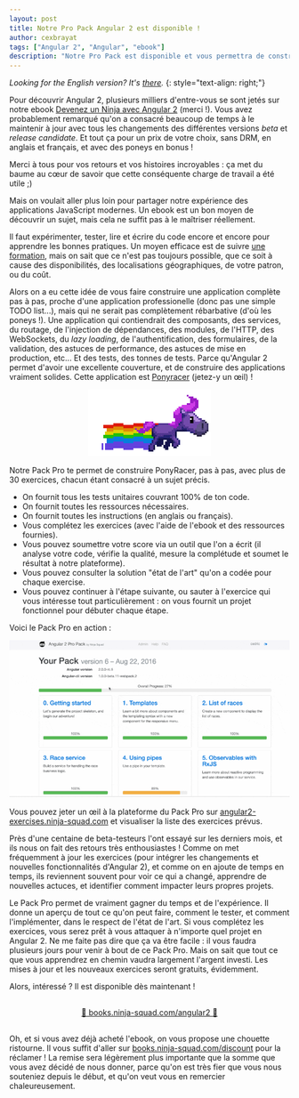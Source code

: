 ```yaml
---
layout: post
title: Notre Pro Pack Angular 2 est disponible !
author: cexbrayat
tags: ["Angular 2", "Angular", "ebook"]
description: "Notre Pro Pack est disponible et vous permettra de construire une application complète pour tout apprendre sur Angular 2."
---
```


*Looking for the English version? It's [there](/2016/09/07/angular-2-pro-pack-english/).*
{: style="text-align: right;"}

Pour découvrir Angular&nbsp;2, plusieurs milliers d'entre-vous se sont jetés
sur notre ebook [Devenez un Ninja avec Angular 2](https://books.ninja-squad.com/angular2) (merci&nbsp;!).
Vous avez probablement remarqué qu'on a consacré beaucoup de temps à le maintenir
à jour avec tous les changements des différentes versions _beta_ et _release candidate_.
Et tout ça pour un prix de votre choix, sans DRM, en anglais et français, et
avec des poneys en bonus&nbsp;!

Merci à tous pour vos retours et vos histoires incroyables&nbsp;: ça met du
baume au cœur de savoir que cette conséquente charge de travail a été utile ;)

Mais on voulait aller plus loin pour partager notre expérience des applications
JavaScript modernes.
Un ebook est un bon moyen de découvrir un sujet, mais cela ne suffit pas à
le maîtriser réellement.

Il faut expérimenter, tester, lire et écrire du code encore et encore pour
apprendre les bonnes pratiques.
Un moyen efficace est de suivre [une formation](http://ninja-squad.fr/formations/formation-angular2),
mais on sait que ce n'est pas toujours possible, que ce soit à cause des disponibilités,
des localisations géographiques, de votre patron, ou du coût.

Alors on a eu cette idée de vous faire construire une application complète pas à pas,
proche d'une application professionelle (donc pas une simple TODO list...), mais
qui ne serait pas complètement rébarbative (d'où les poneys&nbsp;!).
Une application qui contiendrait des composants, des services, du routage,
de l'injection de dépendances, des modules, de l'HTTP, des WebSockets,
du _lazy loading_, de l'authentification, des formulaires, de la validation,
des astuces de performance, des astuces de mise en production, etc...
Et des tests, des tonnes de tests.
Parce qu'Angular&nbsp;2 permet d'avoir une excellente couverture, et de
construire des applications vraiment solides.
Cette application est [Ponyracer](http://ponyracer.ninja-squad.com/) (jetez-y un œil)&nbsp;!

<div style="text-align: center;">
  <img src="/assets/images/2016-09-07/pony-purple-rainbow.gif" alt="Poney" />
</div>

Notre Pack Pro te permet de construire PonyRacer, pas à pas,
avec plus de 30 exercices, chacun étant consacré à un sujet précis.

- On fournit tous les tests unitaires couvrant 100% de ton code.
- On fournit toutes les ressources nécessaires.
- On fournit toutes les instructions (en anglais ou français).
- Vous complétez les exercices (avec l'aide de l'ebook et des ressources fournies).
- Vous pouvez soumettre votre score via un outil que l'on a écrit (il analyse
votre code, vérifie la qualité, mesure la complétude et soumet le résultat à
notre plateforme).
- Vous pouvez consulter la solution "état de l'art" qu'on a codée pour chaque exercise.
- Vous pouvez continuer à l'étape suivante, ou sauter à l'exercice qui vous intéresse
tout particulièrement&nbsp;: on vous fournit un projet fonctionnel pour débuter chaque étape.

Voici le Pack Pro en action&nbsp;:

<img src="/assets/images/2016-09-07/propack-demo.gif" alt="Démo du Pack Pro Pack" />

Vous pouvez jeter un œil à la plateforme du Pack Pro sur [angular2-exercises.ninja-squad.com](https://angular2-exercises.ninja-squad.com)
et visualiser la liste des exercices prévus.

Près d'une centaine de beta-testeurs l'ont essayé sur les derniers mois,
et ils nous on fait des retours très enthousiastes&nbsp;!
Comme on met fréquemment à jour les exercices (pour intégrer les changements
et nouvelles fonctionnalités d'Angular&nbsp;2), et comme on en ajoute de temps
en temps, ils reviennent souvent pour voir ce qui a changé, apprendre de
nouvelles actuces, et identifier comment impacter leurs propres projets.

Le Pack Pro permet de vraiment gagner du temps et de l'expérience.
Il donne un aperçu de tout ce qu'on peut faire, comment le tester, et
comment l'implémenter, dans le respect de l'état de l'art.
Si vous complétez les exercices, vous serez prêt à vous attaquer à
n'importe quel projet en Angular&nbsp;2.
Ne me faite pas dire que ça va être facile&nbsp;: il vous faudra plusieurs jours
pour venir à bout de ce Pack Pro.
Mais on sait que tout ce que vous apprendrez en chemin vaudra largement l'argent investi.
Les mises à jour et les nouveaux exercices seront gratuits, évidemment.

Alors, intéressé&nbsp;? Il est disponible dès maintenant&nbsp;!

<div style="text-align: center; margin: 30px 0 30px 0;">
  <a href="https://books.ninja-squad.com/angular2#propack">🚀 books.ninja-squad.com/angular2 🚀</a>
</div>

Oh, et si vous avez déjà acheté l'ebook, on vous propose une chouette ristourne.
Il vous suffit d'aller sur [books.ninja-squad.com/discount](https://books.ninja-squad.com/discount)
pour la réclamer&nbsp;!
La remise sera légèrement plus importante que la somme que vous avez décidé de nous donner,
parce qu'on est très fier que vous nous souteniez depuis le début, et qu'on veut vous en remercier chaleureusement.
